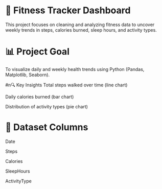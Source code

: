 # 🏃 Fitness Tracker Dashboard
This project focuses on cleaning and analyzing fitness data to uncover weekly trends in steps, calories burned, sleep hours, and activity types.

# 📊 Project Goal
To visualize daily and weekly health trends using Python (Pandas, Matplotlib, Seaborn).

#n🔍 Key Insights
Total steps walked over time (line chart)

Daily calories burned (bar chart)

Distribution of activity types (pie chart)

# 📁 Dataset Columns
Date

Steps

Calories

SleepHours

ActivityType

